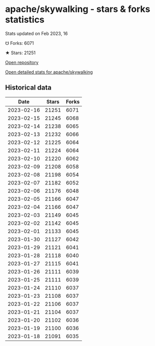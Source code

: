 # apache/skywalking - stars & forks statistics

Stats updated on Feb 2023, 16

☋ Forks: 6071

★ Stars: 21251

[Open repository](https://github.com/apache/skywalking)

[Open detailed stats for apache/skywalking](https://reviewgithub.com/rep/apache/skywalking)

## Historical data
| Date | Stars | Forks |
|------|-------|-------|
| 2023-02-16 | 21251 | 6071 | 
| 2023-02-15 | 21245 | 6068 | 
| 2023-02-14 | 21238 | 6065 | 
| 2023-02-13 | 21232 | 6066 | 
| 2023-02-12 | 21225 | 6064 | 
| 2023-02-11 | 21224 | 6064 | 
| 2023-02-10 | 21220 | 6062 | 
| 2023-02-09 | 21208 | 6058 | 
| 2023-02-08 | 21198 | 6054 | 
| 2023-02-07 | 21182 | 6052 | 
| 2023-02-06 | 21176 | 6048 | 
| 2023-02-05 | 21166 | 6047 | 
| 2023-02-04 | 21166 | 6047 | 
| 2023-02-03 | 21149 | 6045 | 
| 2023-02-02 | 21142 | 6045 | 
| 2023-02-01 | 21133 | 6045 | 
| 2023-01-30 | 21127 | 6042 | 
| 2023-01-29 | 21121 | 6041 | 
| 2023-01-28 | 21118 | 6040 | 
| 2023-01-27 | 21115 | 6041 | 
| 2023-01-26 | 21111 | 6039 | 
| 2023-01-25 | 21111 | 6039 | 
| 2023-01-24 | 21110 | 6037 | 
| 2023-01-23 | 21108 | 6037 | 
| 2023-01-22 | 21106 | 6037 | 
| 2023-01-21 | 21104 | 6037 | 
| 2023-01-20 | 21102 | 6036 | 
| 2023-01-19 | 21100 | 6036 | 
| 2023-01-18 | 21091 | 6035 | 

